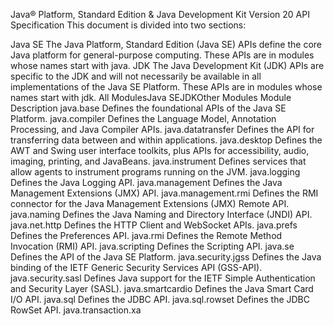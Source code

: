 Java® Platform, Standard Edition & Java Development Kit
Version 20 API Specification
This document is divided into two sections:

Java SE
The Java Platform, Standard Edition (Java SE) APIs define the core Java platform for general-purpose computing. These APIs are in modules whose names start with java.
JDK
The Java Development Kit (JDK) APIs are specific to the JDK and will not necessarily be available in all implementations of the Java SE Platform. These APIs are in modules whose names start with jdk.
All ModulesJava SEJDKOther Modules
Module
Description
java.base
Defines the foundational APIs of the Java SE Platform.
java.compiler
Defines the Language Model, Annotation Processing, and Java Compiler APIs.
java.datatransfer
Defines the API for transferring data between and within applications.
java.desktop
Defines the AWT and Swing user interface toolkits, plus APIs for accessibility, audio, imaging, printing, and JavaBeans.
java.instrument
Defines services that allow agents to instrument programs running on the JVM.
java.logging
Defines the Java Logging API.
java.management
Defines the Java Management Extensions (JMX) API.
java.management.rmi
Defines the RMI connector for the Java Management Extensions (JMX) Remote API.
java.naming
Defines the Java Naming and Directory Interface (JNDI) API.
java.net.http
Defines the HTTP Client and WebSocket APIs.
java.prefs
Defines the Preferences API.
java.rmi
Defines the Remote Method Invocation (RMI) API.
java.scripting
Defines the Scripting API.
java.se
Defines the API of the Java SE Platform.
java.security.jgss
Defines the Java binding of the IETF Generic Security Services API (GSS-API).
java.security.sasl
Defines Java support for the IETF Simple Authentication and Security Layer (SASL).
java.smartcardio
Defines the Java Smart Card I/O API.
java.sql
Defines the JDBC API.
java.sql.rowset
Defines the JDBC RowSet API.
java.transaction.xa